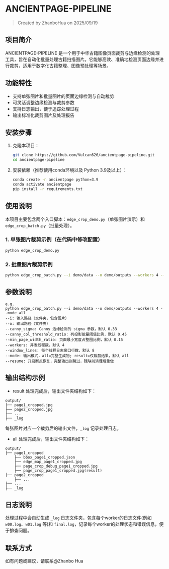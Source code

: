 # ANCIENTPAGE-PIPELINE
> Created by ZhanboHua on 2025/09/19


## 项目简介
ANCIENTPAGE-PIPELINE 是一个用于中华古籍图像页面裁剪与边缘检测的处理工具，旨在自动化批量处理古籍扫描图片。它能够高效、准确地检测页面边缘并进行裁剪，适用于数字化古籍整理、图像预处理等场景。

## 功能特性
- 支持单张图片和批量图片的页面边缘检测与自动裁剪
- 可灵活调整边缘检测与裁剪参数
- 支持日志输出，便于追踪处理过程
- 输出标准化裁剪图片及处理报告

## 安装步骤
1. 克隆本项目：
   ```bash
   git clone https://github.com/Vulcan626/ancientpage-pipeline.git
   cd ancientpage-pipeline
   ```
2. 安装依赖（推荐使用conda环境以及 Python 3.9及以上）：
   ```bash
   conda create -n ancientpage python=3.9
   conda activate ancientpage
   pip install -r requirements.txt
   ```

## 使用说明
本项目主要包含两个入口脚本：`edge_crop_demo.py`（单张图片演示）和 `edge_crop_batch.py`（批量处理）。

### 1. 单张图片裁剪示例（在代码中修改配置）
```bash
python edge_crop_demo.py
```

### 2. 批量图片裁剪示例
```bash
python edge_crop_batch.py --i demo/data --o demo/outputs --workers 4 --mode all
```

## 参数说明
```
e.g.
python edge_crop_batch.py --i demo/data --o demo/outputs --workers 4 --mode all
--i: 输入路径（文件夹，包含图片）
--o: 输出路径（文件夹）
--canny_sigma: Canny 边缘检测的 sigma 参数，默认 0.33
--canny_col_threshold_ratio: 列投影能量阈值比例，默认 0.45
--min_page_width_ratio: 页面最小宽度占整图比例，默认 0.15
--workers: 并发线程数，默认 4
--window_lines: 每个线程日志窗口行数，默认 8
--mode: 输出模式，all=完整生成物; result=仅裁剪结果，默认 all
--resume: 开启断点恢复，完整输出则跳过，残缺则清理后重做
```

## 输出结构示例
- result
处理完成后，输出文件夹结构如下：
```
output/
├── page1_cropped.jpg
├── page2_cropped.jpg
├── ...
├── _log
```
每张图片对应一个裁剪后的输出文件，`_log` 记录处理日志。

- all
处理完成后，输出文件夹结构如下：
```
output/
├── page1_cropped
    ├── bbox_page1_cropped.json
    ├── edge_map_page1_cropped.jpg
    ├── page_crop_debug_page1_cropped.jpg
    ├── page_crop_page1_cropped.jpg(result)
├── page2_cropped
    ├── ...
├── ...
├── _log
```

## 日志说明
处理过程中会自动生成 `_log` 日志文件夹，包含每个worker的日志文件(例如 `w00.log`、`w01.log` 等)和 `final.log`，记录每个worker的处理状态和错误信息，便于排查问题。
## 联系方式
如有问题或建议，请联系@Zhanbo Hua